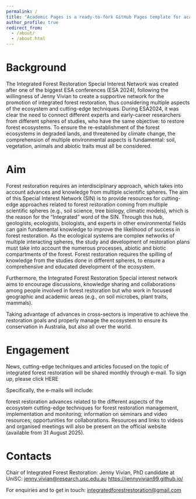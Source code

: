 ```yaml
---
permalink: /
title: "Academic Pages is a ready-to-fork GitHub Pages template for academic personal websites"
author_profile: true
redirect_from: 
  - /about/
  - /about.html
---
```


Background
=====
The Integrated Forest Restoration Special Interest Network was created after one of the biggest ESA conferences (ESA 2024), following the willingness of Jenny Vivian to create a supportive network for the promotion of integrated forest restoration, thus considering multiple aspects of the ecosystem and cutting-edge techniques. During ESA2024, it was clear the need to connect different experts and early-career researchers from different spheres of studies, who have the same objective: to restore forest ecosystems. To ensure the re-establishment of the forest ecosystems in degraded lands, and threatened by climate change, the comprehension of multiple environmental aspects is fundamental: soil, vegetation, animals and abiotic traits must all be considered. 

Aim
======
Forest restoration requires an interdisciplinary approach, which takes into account advances and knowledge from multiple scientific spheres. The aim of this Special Interest Network (SIN) is to provide resources for cutting-edge approaches related to forest restoration coming from multiple scientific spheres (e.g., soil science, tree biology, climatic models), which is the reason for the “Integrated” word of the SIN. Through this hub, geologists, ecologists, biologists, and experts in other environmental fields can gain fundamental knowledge to improve the likelihood of success in forest restoration. As the ecological systems are complex networks of multiple interacting spheres, the study and development of restoration plans must take into account the numerous processes, abiotic and biotic compartments of the forest. Forest restoration requires the spilling of knowledge from the studies done in different spheres, to ensure a comprehensive and educated development of the ecosystem. 

Furthermore, the Integrated Forest Restoration Special interest network aims to encourage discussions, knowledge sharing and collaborations among people involved in forest restoration but who work in focused geographic and academic areas (e.g., on soil microbes, plant traits, mammals). 

Taking advantage of advances in cross-sectors is imperative to achieve the restoration goals and properly manage the ecosystem to ensure its conservation in Australia, but also all over the world. 

Engagement
==========
News, cutting-edge techniques and articles focused on the topic of integrated forest restoration will be shared monthly through e-mail. To sign up, please click HERE 

Specifically, the e-mails will include: 

forest restoration advances related to the different aspects of the ecosystem
cutting-edge techniques for forest restoration management, implementation and monitoring; 
information on seminars and video resources; 
opportunities for collaborations. 
Resources and links to videos and organised meetings will also be present on the official website (available from 31 August 2025). 

Contacts
======
Chair of Integrated Forest Restoration: Jenny Vivian, PhD candidate at UniSC: jenny.vivian@research.usc.edu.au 
https://jennyvivian99.github.io/

For enquiries and to get in touch: integratedforestrestoration@gmail.com 
